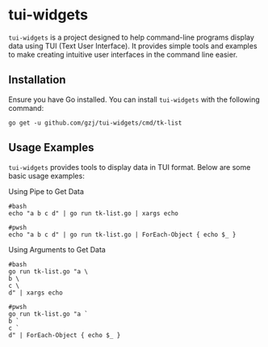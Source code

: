 # tui-widgets

`tui-widgets` is a project designed to help command-line programs display data using TUI (Text User Interface). It provides simple tools and examples to make creating intuitive user interfaces in the command line easier.

## Installation

Ensure you have Go installed. You can install `tui-widgets` with the following command:

```
go get -u github.com/gzj/tui-widgets/cmd/tk-list
```

## Usage Examples

`tui-widgets` provides tools to display data in TUI format. Below are some basic usage examples:

Using Pipe to Get Data

```shell
#bash
echo "a b c d" | go run tk-list.go | xargs echo

#pwsh
echo "a b c d" | go run tk-list.go | ForEach-Object { echo $_ }
```

Using Arguments to Get Data

```shell
#bash
go run tk-list.go "a \
b \
c \
d" | xargs echo

#pwsh
go run tk-list.go "a `
b `
c `
d" | ForEach-Object { echo $_ }
```
